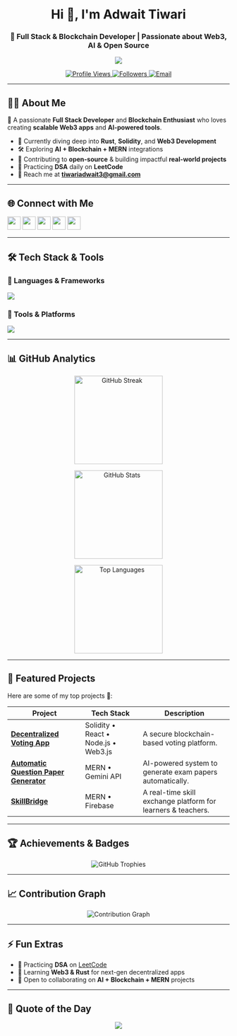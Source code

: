 <!-- Profile Header -->
<h1 align="center">Hi 👋, I'm Adwait Tiwari</h1>
<h3 align="center">🚀 Full Stack & Blockchain Developer | Passionate about Web3, AI & Open Source</h3>

<!-- Typing SVG -->
<p align="center">
  <img src="https://readme-typing-svg.herokuapp.com?size=28&duration=3000&color=36BCF7&center=true&vCenter=true&width=750&lines=🚀+Full+Stack+%26+Blockchain+Developer;💡+Web3+%7C+AI+%7C+Open+Source+Contributor;🌱+Learning+Rust%2C+Solidity+%26+Next.js;🔥+Building+Scalable+%26+Real-World+Projects" />
</p>

<!-- Profile Views & Followers -->
<p align="center">
  <a href="https://github.com/adwait-tiwari">
    <img src="https://komarev.com/ghpvc/?username=adwait-tiwari&label=Profile+Views&color=blueviolet&style=for-the-badge" alt="Profile Views" />
  </a>
  <a href="https://github.com/adwait-tiwari?tab=followers">
    <img src="https://img.shields.io/github/followers/adwait-tiwari?label=Followers&style=for-the-badge&color=green" alt="Followers" />
  </a>
  <a href="mailto:tiwariadwait3@gmail.com">
    <img src="https://img.shields.io/badge/Email-D14836?style=for-the-badge&logo=gmail&logoColor=white" alt="Email" />
  </a>
</p>

---

## **👨‍💻 About Me**
🎯 A passionate **Full Stack Developer** and **Blockchain Enthusiast** who loves creating **scalable Web3 apps** and **AI-powered tools**.  

- 🌱 Currently diving deep into **Rust**, **Solidity**, and **Web3 Development**
- 🛠️ Exploring **AI + Blockchain + MERN** integrations
- 🚀 Contributing to **open-source** & building impactful **real-world projects**
- 🧠 Practicing **DSA** daily on **LeetCode**
- 📧 Reach me at **tiwariadwait3@gmail.com**

---

## **🌐 Connect with Me**
<p align="left">
<a href="https://twitter.com/adwait93371" target="_blank"><img src="https://img.shields.io/badge/Twitter-1DA1F2.svg?logo=twitter&logoColor=white&style=for-the-badge" height="30"/></a>
<a href="https://linkedin.com/in/adwait-tiwari" target="_blank"><img src="https://img.shields.io/badge/LinkedIn-0077B5.svg?logo=linkedin&logoColor=white&style=for-the-badge" height="30"/></a>
<a href="https://instagram.com/tiwariadwait" target="_blank"><img src="https://img.shields.io/badge/Instagram-E4405F.svg?logo=instagram&logoColor=white&style=for-the-badge" height="30"/></a>
<a href="https://leetcode.com/adwait_tiwari" target="_blank"><img src="https://img.shields.io/badge/LeetCode-FFA116.svg?logo=leetcode&logoColor=white&style=for-the-badge" height="30"/></a>
<a href="mailto:tiwariadwait3@gmail.com" target="_blank"><img src="https://img.shields.io/badge/Email-D14836.svg?logo=gmail&logoColor=white&style=for-the-badge" height="30"/></a>
</p>

---

## **🛠️ Tech Stack & Tools**
### **🚀 Languages & Frameworks**
<p>
  <img src="https://skillicons.dev/icons?i=html,css,bootstrap,tailwind,js,react,nodejs,express,mongodb,mysql,nextjs,solidity,rust,c,cpp,python,git" />
</p>

### **🧰 Tools & Platforms**
<p>
  <img src="https://skillicons.dev/icons?i=vscode,figma,postman,github,vercel,netlify,docker,linux" />
</p>

---

## **📊 GitHub Analytics**
<p align="center">
  <!-- Fixed Streak Stats -->
  <img src="https://streak-stats.demolab.com?user=adwait-tiwari&theme=radical&hide_border=true" height="200" alt="GitHub Streak" />
</p>

<p align="center">
  <!-- GitHub Stats -->
  <img src="https://github-readme-stats.vercel.app/api?username=adwait-tiwari&show_icons=true&theme=radical&hide_border=true" height="200" alt="GitHub Stats" />
</p>

<p align="center">
  <!-- Top Languages -->
  <img src="https://github-readme-stats.vercel.app/api/top-langs/?username=adwait-tiwari&layout=compact&theme=radical&hide_border=true" height="200" alt="Top Languages" />
</p>


---

## **📌 Featured Projects**
Here are some of my top projects 🚀:

| Project | Tech Stack | Description |
|--------|------------|------------|
| [**Decentralized Voting App**](https://github.com/adwait-tiwari/Decentralized-Voting-App) | Solidity • React • Node.js • Web3.js | A secure blockchain-based voting platform. |
| [**Automatic Question Paper Generator**](https://github.com/adwait-tiwari/Question-Paper-Generator) | MERN • Gemini API | AI-powered system to generate exam papers automatically. |
| [**SkillBridge**](https://github.com/adwait-tiwari/SkillBridge) | MERN • Firebase | A real-time skill exchange platform for learners & teachers. |

---

## **🏆 Achievements & Badges**
<p align="center">
  <img src="https://github-profile-trophy.vercel.app/?username=adwait-tiwari&theme=radical&margin-w=10&margin-h=10&column=6" alt="GitHub Trophies" />
</p>

---

## **📈 Contribution Graph**
<p align="center">
  <img src="https://github-readme-activity-graph.vercel.app/graph?username=adwait-tiwari&theme=react-dark&bg_color=0D1117&hide_border=true" alt="Contribution Graph" />
</p>

---

## **⚡ Fun Extras**
- 🔹 Practicing **DSA** on [LeetCode](https://leetcode.com/adwait_tiwari)
- 🔹 Learning **Web3 & Rust** for next-gen decentralized apps
- 🔹 Open to collaborating on **AI + Blockchain + MERN** projects

---

## **💬 Quote of the Day**
<p align="center">
  <img src="https://quotes-github-readme.vercel.app/api?type=horizontal&theme=tokyonight" />
</p>
